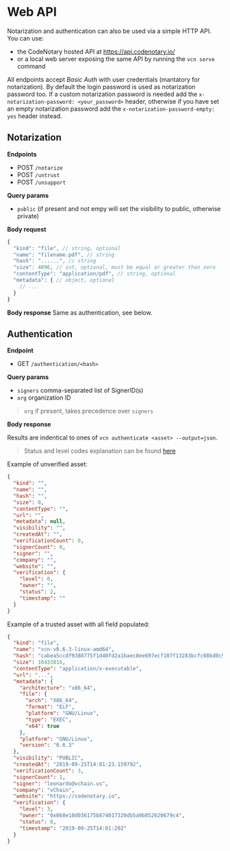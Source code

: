 # Web API

Notarization and authentication can also be used via a simple HTTP API. You can use:

- the CodeNotary hosted API at https://api.codenotary.io/
- or a local web server exposing the same API by running the `vcn serve` command

All endpoints accept *Basic Auth* with user credentials (mantatory for notarization).
By default the login password is used as notarization password too.
If a custom notarization password is needed add the `x-notarization-password: <your_password>` header, otherwise if you have set an empty notarization password add the `x-notarization-password-empty: yes` header instead.

## Notarization

**Endpoints**
- POST `/notarize`
- POST `/untrust`
- POST `/unsupport`

**Query params**
- `public` (if present and not empy will set the visibility to public, otherwise private)

**Body request**
```js
{
  "kind": "file", // string, optional
  "name": "filename.pdf", // string
  "hash": "......", // string
  "size": 4096, // int, optional, must be equal or greater than zero
  "contentType": "application/pdf", // string, optional
  "metadata": { // object, optional
    // ...
  }
}
```

**Body response**
Same as authentication, see below.

## Authentication

**Endpoint**
- GET `/authentication/<hash>`

**Query params**
- `signers` comma-separated list of SignerID(s)
- `org` organization ID
> `org` if present, takes precedence over `signers`

**Body response**

Results are indentical to ones of `vcn authenticate <asset> --output=json`.
> Status and level codes explanation can be found [here](notarization.md#Statuses)

Example of unverified asset:
```json
{
  "kind": "",
  "name": "",
  "hash": "",
  "size": 0,
  "contentType": "",
  "url": "",
  "metadata": null,
  "visibility": "",
  "createdAt": "",
  "verificationCount": 0,
  "signerCount": 0,
  "signer": "",
  "company": "",
  "website": "",
  "verification": {
    "level": 0,
    "owner": "",
    "status": 2,
    "timestamp": ""
  }
}
```

Example of a trusted asset with all field populated:
```json
{
  "kind": "file",
  "name": "vcn-v0.6.3-linux-amd64",
  "hash": "cabea5ccdf9380775f1d40fd2a1baec8ee697ecf107f13283bcfc08bd0c9df65",
  "size": 16433816,
  "contentType": "application/x-executable",
  "url": "...",
  "metadata": {
    "architecture": "x86_64",
    "file": {
      "arch": "X86_64",
      "format": "ELF",
      "platform": "GNU/Linux",
      "type": "EXEC",
      "x64": true
    },
    "platform": "GNU/Linux",
    "version": "0.6.3"
  },
  "visibility": "PUBLIC",
  "createdAt": "2019-09-25T14:01:23.159792",
  "verificationCount": 3,
  "signerCount": 1,
  "signer": "leonardo@vchain.us",
  "company": "vChain",
  "website": "https://codenotary.io",
  "verification": {
    "level": 3,
    "owner": "0x068e10d036175b874017320db5a9b852620679c4",
    "status": 0,
    "timestamp": "2019-09-25T14:01:20Z"
  }
}
```
